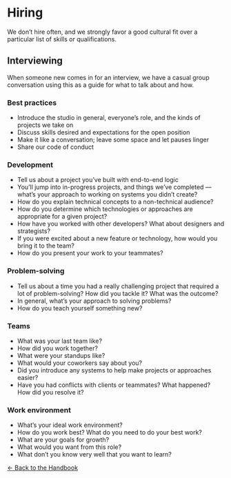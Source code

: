# Hiring

We don’t hire often, and we strongly favor a good cultural fit over a particular list of skills or qualifications. 

## Interviewing

When someone new comes in for an interview, we have a casual group conversation using this as a guide for what to talk about and how.

### Best practices

- Introduce the studio in general, everyone’s role, and the kinds of projects we take on
- Discuss skills desired and expectations for the open position
- Make it like a conversation; leave some space and let pauses linger
- Share our code of conduct

### Development

- Tell us about a project you’ve built with end-to-end logic
- You’ll jump into in-progress projects, and things we’ve completed — what’s your approach to working on systems you didn’t create?
- How do you explain technical concepts to a non-technical audience?
- How do you determine which technologies or approaches are appropriate for a given project?
- How have you worked with other developers? What about designers and strategists?
- If you were excited about a new feature or technology, how would you bring it to the team?
- How do you present your work to your teammates?

### Problem-solving

- Tell us about a time you had a really challenging project that required a lot of problem-solving? How did you tackle it? What was the outcome?
- In general, what’s your approach to solving problems? 
- How do you teach yourself something new?

### Teams

- What was your last team like?
- How did you work together?
- What were your standups like?
- What would your coworkers say about you?
- Did you introduce any systems to help make projects or approaches easier?
- Have you had conflicts with clients or teammates? What happened? How did you resolve it?

### Work environment

- What’s your ideal work environment?
- How do you work best? What do you need to do your best work?
- What are your goals for growth?
- What would you want from this role?
- What don’t you know very well that you want to learn?

[← Back to the Handbook](../README.md)